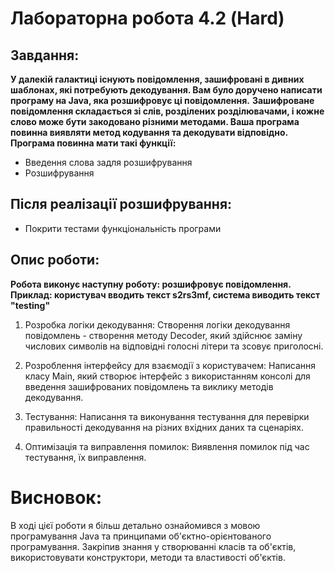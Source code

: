 # Лабораторна робота 4.2 (Hard)

## Завдання:

**У далекій галактиці існують повідомлення, зашифровані в дивних шаблонах, які потребують декодування. Вам було доручено написати програму на Java, яка розшифровує ці повідомлення.**
**Зашифроване повідомлення складається зі слів, розділених розділювачами, і кожне слово може бути закодовано різними методами. Ваша програма повинна виявляти метод кодування та декодувати відповідно.**<br>
**Програма повинна мати такі функції:**

- Введення слова задля розшифрування
- Розшифрування 

## Після реалізації розшифрування:

- Покрити тестами функціональність програми

## Опис роботи:
**Робота виконує наступну роботу: розшифровує повідомлення.** <br>
**Приклад: користувач вводить текст s2rs3mf, система виводить текст "testing"**

1. Розробка логіки декодування:
Створення логіки декодування повідомлень - створення методу Decoder, який здійснює заміну числових символів на відповідні голосні літери та зсовує приголосні.

2. Розроблення інтерфейсу для взаємодії з користувачем:
Написання класу Main, який створює інтерфейс з використанням консолі для введення зашифрованих повідомлень та виклику методів декодування.

3. Тестування:
Написання та виконування тестування для перевірки правильності декодування на різних вхідних даних та сценаріях.

4. Оптимізація та виправлення помилок:
Виявлення помилок під час тестування, їх виправлення.


# Висновок:

В ході цієї роботи я більш детально ознайомився з мовою програмування Java та принципами об'єктно-орієнтованого програмування.
Закріпив знання у створюванні класів та об'єктів, використовувати конструктори, методи та властивості об'єктів.


